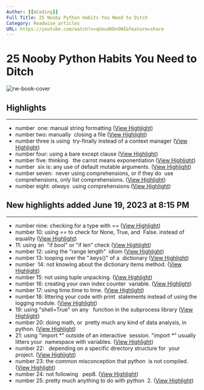 ```yaml
---
Author: [[mCoding]]
Full Title: 25 Nooby Python Habits You Need to Ditch
Category: Readwise_articles
URL: https://youtube.com/watch?v=qUeud6DvOWI&feature=share
---
```

# 25 Nooby Python Habits You Need to Ditch

![rw-book-cover](https://i.ytimg.com/vi/qUeud6DvOWI/maxresdefault.jpg)

## Highlights
---
- number  one: manual string formatting ([View Highlight](https://read.readwise.io/read/01h355jxm316zf6wyd3r4trz8m))
- number two: manually  closing a file ([View Highlight](https://read.readwise.io/read/01h355jc564vet67k6f8ec5m62))
- number three is using  try-finally instead of a context manager ([View Highlight](https://read.readwise.io/read/01h355n9a2dcs509a3nbanrde3))
- number four: using a bare except clause ([View Highlight](https://read.readwise.io/read/01h355m173x2fjjynrb7f7q17d))
- number five: thinking  
  the carrot means exponentiation ([View Highlight](https://read.readwise.io/read/01h355p2wqrczt9x3w1fzvh3cz))
- number  six is: any use of default mutable arguments. ([View Highlight](https://read.readwise.io/read/01h355pvq4t5wsa774bztzx56r))
- number seven:  never using comprehensions, or if they do  use comprehensions, only list comprehensions. ([View Highlight](https://read.readwise.io/read/01h355qzntbnsan9rzrggzmxmr))
- number eight: _always_  using comprehensions ([View Highlight](https://read.readwise.io/read/01h355s3ey9p1sg8kak9ew3r50))
## New highlights added June 19, 2023 at 8:15 PM
---
- number nine: checking for a type with == ([View Highlight](https://read.readwise.io/read/01h39rp24gan8jtrp9sghq46t2))
- number 10: using == to check for None, True, and  False. instead of equality ([View Highlight](https://read.readwise.io/read/01h39rpxjqsq9b65zqmmz8secy))
- 11: using an  "if bool" or "if len" check ([View Highlight](https://read.readwise.io/read/01h39rqc7skfx5xm6z6p74z6ey))
- number 12: using the "range length"  idiom ([View Highlight](https://read.readwise.io/read/01h39rqk7y1yjdr026jykjp8zs))
- number 13: looping over the ".keys()" of a  dictionary ([View Highlight](https://read.readwise.io/read/01h39rqvv12a35mm49twm34wtg))
- number  14: not knowing about the dictionary items method. ([View Highlight](https://read.readwise.io/read/01h39rr0myae3mz67r0mygydqh))
- number 15: not using tuple unpacking. ([View Highlight](https://read.readwise.io/read/01h39rr4hyw5gsqfz3dfw1f4ex))
- number 16: creating your own index counter  variable. ([View Highlight](https://read.readwise.io/read/01h39rr8apc7r1jx178hvhs6jf))
- number 17: using time.time to time. ([View Highlight](https://read.readwise.io/read/01h39rrc0jxfbm345bqrga16m5))
- number 18: littering your code with print  statements instead of using the logging module. ([View Highlight](https://read.readwise.io/read/01h39rrmbkdbeyr5xktv2768zb))
- 19: using "shell=True" on any  
  function in the subprocess library ([View Highlight](https://read.readwise.io/read/01h39rsdpqmb3ec8ztt6cqwz3n))
- number 20: doing math, or  pretty much any kind of data analysis, in python. ([View Highlight](https://read.readwise.io/read/01h39rsnmfntqn1sq89acyqtkv))
- 21: using "import *" outside of an interactive  session. "import *" usually litters your  namespace with variables. ([View Highlight](https://read.readwise.io/read/01h39rsxpr4c27kw50ebm6vg7x))
- number 22:  
  depending on a specific directory structure for  your project. ([View Highlight](https://read.readwise.io/read/01h39rt4dpvqhxbeyyd5kvkmjj))
- number 23: the common misconception that python  is not compiled. ([View Highlight](https://read.readwise.io/read/01h39rv1fxmj0av0sbgzd48j7e))
- number 24: not following  
  pep8. ([View Highlight](https://read.readwise.io/read/01h39rv9268fg02tns60w3yz2w))
- number 25: pretty much anything to do with python  2. ([View Highlight](https://read.readwise.io/read/01h39rvgphg42v1zcxhbvbwfdj))
